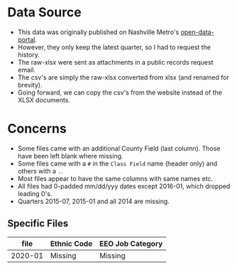 # Data Source
- This data was originally published on Nashville Metro's [open-data-portal].
- However, they only keep the latest quarter, so I had to request the history.
- The raw-xlsx were sent as attachments in a public records request email.
- The csv's are simply the raw-xlsx converted from xlsx (and renamed for brevity).
- Going forward, we can copy the csv's from the website instead of the XLSX documents.

# Concerns
- Some files came with an additional County Field (last column). Those have been left blank where missing.
- Some files came with a `#` in the `Class Field` name (header only) and others with a `.`. 
- Most files appear to have the same columns with same names etc.
- All files had 0-padded mm/dd/yyy dates except 2016-01, which dropped leading 0's.
- Quarters 2015-07, 2015-01 and all 2014 are missing.

## Specific Files

| file    | Ethnic Code | EEO Job Category |
|---------|-------------|------------------|
| 2020-01 | Missing     | Missing          |

[open-data-portal]: https://data.nashville.gov/General-Government/General-Government-Employees-Demographics/4ibi-mxs4

